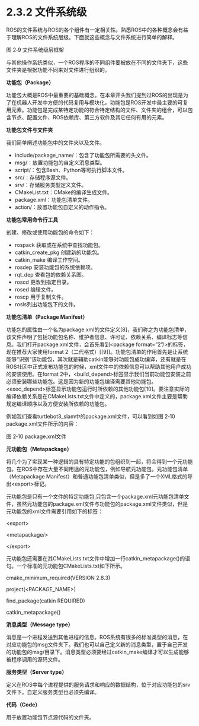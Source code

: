 # 2.3.2 文件系统级

ROS的文件系统与ROS的各个组件有一定相关性。熟悉ROS中的各种概念会有益于理解ROS的文件系统层级。下面就这些概念与文件系统进行简单的解释。

图 2‑9 文件系统级层框架

与其他操作系统类似，一个ROS程序的不同组件要被放在不同的文件夹下，这些文件夹是根据功能不同来对文件进行组织的。

**功能包（Package）**

功能包大概是ROS中最重要的基础概念。在本章开头我们提到过ROS的出现是为了在机器人开发中方便的代码复用与模块化，功能包是ROS开发中最主要的可复用元素。功能包是完成某特定功能的符合特定结构的文件、文件夹的组合，可以包含节点、配置文件、ROS依赖库、第三方软件及其它任何有用的元素。

**功能包文件与文件夹**

我们简单阐述功能包中的文件夹以及文件。

* include/package\_name/：包含了功能包所需要的头文件。
* msg/：放置功能包的自定义消息类型。
* script/：包含Bash、Python等可执行脚本文件。&#x20;
* src/：存储程序源文件。&#x20;
* srv/：存储服务类型定义文件。&#x20;
* CMakeList.txt：CMake的编译生成文件。&#x20;
* package.xml：功能包清单文件。
* action/：放置功能包自定义的动作指令。

**功能包常用命令行工具**

创建、修改或使用功能包的命令如下：

* rospack 获取或在系统中查找功能包。
* catkin\_create\_pkg 创建新的功能包。
* catkin\_make 编译工作空间。
* rosdep 安装功能包的系统依赖项。
* rqt\_dep 查看包的依赖关系图。
* roscd 更改到指定目录。
* rosed 编辑文件。
* roscp 用于复制文件。
* rosls列出功能包下的文件。

**功能包清单（Package Manifest）**

功能包的属性由一个名为package.xml的文件定义\[8]，我们称之为功能包清单，该文件声明了包括功能包名称、维护者信息、许可证、依赖关系、编译标志等信息。我们打开package.xml文件，会首先看到\<package format=”2”/>的标签，现在推荐大家使用format 2（二代格式）\[\[9]]。功能包清单的作用首先是让系统能够“识别”该功能包，其次就是辅助catkin能够对功能包成功编译，还有就是在ROS社区中正式发布功能包的时候，xml文件中的依赖信息可以帮助其他用户成功的安装使用。在format 2中，\<build\_depend>标签显示我们当前功能包安装之前必须安装哪些功能包。这是因为新的功能包编译需要其他功能包。\<exec\_depend>标签显示功能包运行时所依赖的其他功能包\[10]。要注意实际的编译依赖关系是在CMakeLists.txt文件中定义的，package.xml文件主要是帮助规定编译顺序以及方便安装所依赖的功能包。

例如我们查看turtlebot3\_slam中的package.xml文件，可以看到如图 2‑10 package.xml文件所示的内容：

图 2‑10 package.xml文件

**元功能包（Metapackage）**

将几个为了实现某一种逻辑的具有特定功能的包组织到一起，将会得到一个元功能包。在ROS中存在大量不同用途的元功能包，例如导航元功能包。元功能包清单（Metapackage Manifest）和普通功能包清单类似，但是多了一个XML格式的导出\<export>标记。

元功能包是只有一个文件的特定功能包,只包含一个package.xml元功能包清单文件，虽然元功能包的package.xml文件与功能包的package.xml文件类似，但是元功能包的xml文件需要引用如下的标签：

\<export>

\<metapackage/>

\</export>

元功能包还需要在其CMakeLists.txt文件中增加一行catkin\_metapackage()的语句。一个标准的元功能包CMakeLists.txt如下所示。

cmake\_minimum\_required(VERSION 2.8.3)

project(\<PACKAGE\_NAME>)

find\_package(catkin REQUIRED)

catkin\_metapackage()

**消息类型（Message type）**

消息是一个进程发送到其他进程的信息。ROS系统有很多的标准类型的消息，在对应功能包的msg文件夹下。我们也可以自己定义新的消息类型，置于自己开发的功能包的msg/目录下。消息类型必须要经过catkin\_make编译才可以生成能够被程序调用的源码文件。

**服务类型（Server type）**

定义在ROS中每个进程提供的服务请求和响应的数据结构，位于对应功能包的srv文件下。自定义服务类型也必须先编译。

**代码（Code）**

用于放置功能包节点源代码的文件夹。
